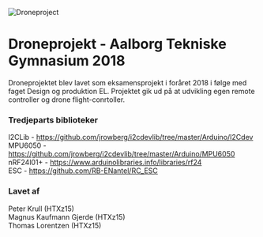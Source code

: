 ![Droneproject](https://raw.githubusercontent.com/tlorentzen/P5-drone/master/drone.png "Droneproject")
# Droneprojekt - Aalborg Tekniske Gymnasium 2018

Droneprojektet blev lavet som eksamensprojekt i foråret 2018 i følge med faget Design og produktion EL. Projektet gik ud på at udvikling egen remote controller og drone flight-conrtoller.

### Tredjeparts biblioteker
I2CLib - https://github.com/jrowberg/i2cdevlib/tree/master/Arduino/I2Cdev <br>
MPU6050 - https://github.com/jrowberg/i2cdevlib/tree/master/Arduino/MPU6050 <br>
nRF24l01+ - https://www.arduinolibraries.info/libraries/rf24 <br>
ESC - https://github.com/RB-ENantel/RC_ESC

### Lavet af
Peter Krull (HTXz15)<br>
Magnus Kaufmann Gjerde (HTXz15)<br>
Thomas Lorentzen (HTXz15)